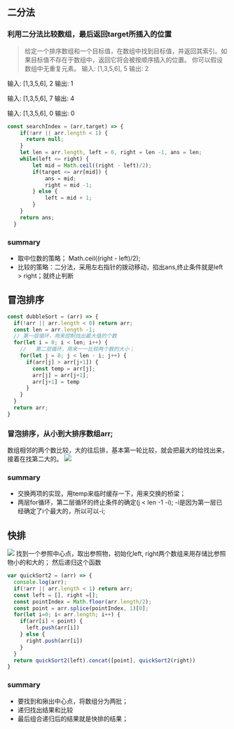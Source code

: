 ## 二分法
### 利用二分法比较数组，最后返回target所插入的位置
> 给定一个排序数组和一个目标值，在数组中找到目标值，并返回其索引。如果目标值不存在于数组中，返回它将会被按顺序插入的位置。
你可以假设数组中无重复元素。
输入: [1,3,5,6], 5
输出: 2

输入: [1,3,5,6], 2
输出: 1

输入: [1,3,5,6], 7
输出: 4

输入: [1,3,5,6], 0
输出: 0

```js
const searchIndex = (arr,target) => {
    if(!arr || arr.length < 1) {
      return null;
    }
    let len = arr.length, left = 0, right = len -1, ans = len;
    while(left <= right) {
        let mid = Math.ceil((right - left)/2);
        if(target <= arr[mid]) {
            ans = mid;
            right = mid -1;
        } else {
            left = mid + 1;
        }
    }
    return ans;
  }

```
### summary
- 取中位数的策略； Math.ceil((right - left)/2);
- 比较的策略：二分法，采用左右指针的拨动移动，掐出ans,终止条件就是left > right；就终止判断

## 冒泡排序
```js
const dubbleSort = (arr) => {
  if(!arr || arr.length < 0) return arr;
  const len = arr.length -1;
  // 第一层循环，用来控制找出最大值的个数
  for(let i = 0; i < len; i++) {
    //   第二层循环，用来一一比较两个数的大小；
    for(let j = 0; j < len - i; j++) {
      if(arr[j] > arr[j+1]) {
        const temp = arr[j];
        arr[j] = arr[j+1];
        arr[j+1] = temp
      }
    }
  }
  return arr;
}
```
### 冒泡排序，从小到大排序数组arr;
数组相邻的两个数比较，大的往后排，基本第一轮比较，就会把最大的给找出来，接着在找第二大的。
![](https://pic4.zhimg.com/v2-33a947c71ad62b254cab62e5364d2813_b.webp)

### summary
- 交换两项的实现，用temp来临时缓存一下，用来交换的桥梁；
- 两层for循环，第二层循环的终止条件的确定(j < len -1 -i); -i是因为第一层已经确定了i个最大的，所以可以-i;

## 快排
![](https://pic1.zhimg.com/v2-c411339b79f92499dcb7b5f304c826f4_b.webp)
找到一个参照中心点，取出参照物，初始化left, right两个数组来用存储比参照物小的和大的； 然后递归这个函数

```js
var quickSort2 = (arr) => {
  console.log(arr);
  if(!arr || arr.length < 1) return arr;
  const left = [], right =[];
  const pointIndex = Math.floor(arr.length/2);
  const point = arr.splice(pointIndex, 1)[0];
  for(let i=0; i< arr.length; i++) {
    if(arr[i] < point) {
      left.push(arr[i])
    } else {
      right.push(arr[i])
    }
  }
  return quickSort2(left).concat([point], quickSort2(right))
}
```

### summary
- 要找到和揪出中心点，将数组分为两批；
- 递归找出结果和比较
- 最后组合递归后的结果就是快排的结果；